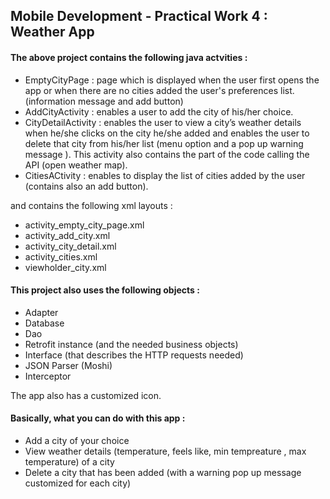 ## Mobile Development - Practical Work 4 : Weather App

#### The above project contains the following java actvities :
* EmptyCityPage : page which is displayed when the user first opens the app or when there are no cities added the user's preferences list. (information message and add button)
* AddCityActivity : enables a user to add the city of his/her choice.
* CityDetailActivity : enables the user to view a city’s weather details when he/she clicks on the city he/she added and enables the user to delete that city from his/her list (menu option and a pop up warning message ). 
This activity also contains the part of the code calling the API (open weather map).
* CitiesACtivity : enables to display the list of cities added by the user (contains also an add button).


and contains the following xml layouts :
* activity_empty_city_page.xml
* activity_add_city.xml
* activity_city_detail.xml
* activity_cities.xml
* viewholder_city.xml

#### This project also uses the following objects :
* Adapter
* Database
* Dao
* Retrofit instance (and the needed business objects)
* Interface (that describes the HTTP requests needed)
* JSON Parser (Moshi)
* Interceptor

The app also has a customized icon. 

#### Basically, what you can do with this app :
* Add a city of your choice
* View weather details (temperature, feels like, min tempreature , max temperature) of a city
* Delete a city that has been added (with a warning pop up message customized for each city)

